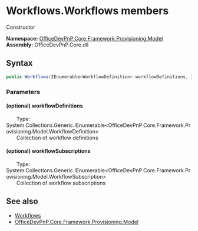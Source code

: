 # Workflows.Workflows members 
 Constructor   

**Namespace:** [OfficeDevPnP.Core.Framework.Provisioning.Model](OfficeDevPnP.Core.Framework.Provisioning.Model.md)  
**Assembly:** OfficeDevPnP.Core.dll  
## Syntax
```C#
public Workflows(IEnumerable<WorkflowDefinition> workflowDefinitions, IEnumerable<WorkflowSubscription> workflowSubscriptions)
```
### Parameters
#### (optional) workflowDefinitions  
&emsp;&emsp;Type: System.Collections.Generic.IEnumerable<OfficeDevPnP.Core.Framework.Provisioning.Model.WorkflowDefinition>  
&emsp;&emsp;Collection of workflow definitions  


#### (optional) workflowSubscriptions  
&emsp;&emsp;Type: System.Collections.Generic.IEnumerable<OfficeDevPnP.Core.Framework.Provisioning.Model.WorkflowSubscription>  
&emsp;&emsp;Collection of workflow subscriptions  


## See also
- [Workflows](OfficeDevPnP.Core.Framework.Provisioning.Model.Workflows.md)
- [OfficeDevPnP.Core.Framework.Provisioning.Model](OfficeDevPnP.Core.Framework.Provisioning.Model.md)
